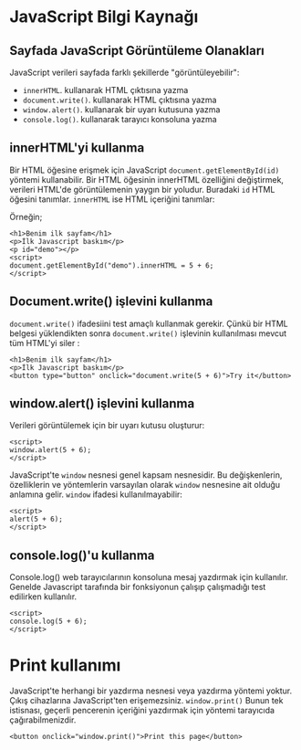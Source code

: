 # JavaScript Bilgi Kaynağı

## Sayfada JavaScript Görüntüleme Olanakları

JavaScript verileri sayfada farklı şekillerde "görüntüleyebilir":

-   `innerHTML`. kullanarak HTML çıktısına yazma
-   `document.write()`. kullanarak HTML çıktısına yazma 
-    `window.alert()`. kullanarak bir uyarı kutusuna yazma
-    `console.log()`. kullanarak tarayıcı konsoluna yazma

## innerHTML'yi kullanma
Bir HTML öğesine erişmek için JavaScript `document.getElementById(id)` yöntemi kullanabilir.  Bir HTML öğesinin innerHTML özelliğini değiştirmek, verileri HTML'de görüntülemenin yaygın bir yoludur. Buradaki `id` HTML öğesini tanımlar. `innerHTML` ise HTML içeriğini tanımlar:

Örneğin;
```
<h1>Benim ilk sayfam</h1>
<p>İlk Javascript baskım</p>
<p id="demo"></p>
<script>
document.getElementById("demo").innerHTML = 5 + 6;
</script>
```
## Document.write() işlevini kullanma
`document.write()` ifadesiini test amaçlı kullanmak gerekir. Çünkü bir HTML belgesi yüklendikten sonra `document.write()` işlevinin kullanılması mevcut tüm HTML'yi siler :

```
<h1>Benim ilk sayfam</h1>
<p>İlk Javascript baskım</p>
<button type="button" onclick="document.write(5 + 6)">Try it</button>
```

## window.alert() işlevini kullanma
Verileri görüntülemek için bir uyarı kutusu oluşturur:
```
<script>
window.alert(5 + 6);
</script>
```
JavaScript'te `window` nesnesi genel kapsam nesnesidir. Bu değişkenlerin, özelliklerin ve yöntemlerin varsayılan olarak `window` nesnesine ait olduğu anlamına gelir. `window` ifadesi kullanılmayabilir:
```
<script>
alert(5 + 6);
</script>
```
## console.log()'u kullanma
Console.log() web tarayıcılarının konsoluna mesaj yazdırmak için kullanılır. Genelde Javascript tarafında bir fonksiyonun çalışıp çalışmadığı test edilirken kullanılır.
```
<script>
console.log(5 + 6);
</script>
```

# Print kullanımı
JavaScript'te herhangi bir yazdırma nesnesi veya yazdırma yöntemi yoktur. Çıkış cihazlarına JavaScript'ten erişemezsiniz. `window.print()` Bunun tek istisnası, geçerli pencerenin içeriğini yazdırmak için yöntemi tarayıcıda çağırabilmenizdir.
```
<button onclick="window.print()">Print this page</button>
```